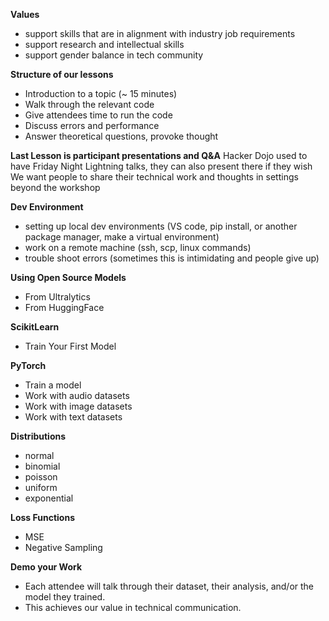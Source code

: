 **Values**
- support skills that are in alignment with industry job requirements
- support research and intellectual skills
- support gender balance in tech community

**Structure of our lessons** 
- Introduction to a topic (~ 15 minutes) 
- Walk through the relevant code
- Give attendees time to run the code
- Discuss errors and performance
- Answer theoretical questions, provoke thought

**Last Lesson is participant presentations and Q&A** 
Hacker Dojo used to have Friday Night Lightning talks, they can also present there if they wish
We want people to share their technical work and thoughts in settings beyond the workshop 



**Dev Environment**
- setting up local dev environments (VS code, pip install, or another package manager, make a virtual environment)
- work on a remote machine (ssh, scp, linux commands)
- trouble shoot errors (sometimes this is intimidating and people give up)

**Using Open Source Models**
- From Ultralytics
- From HuggingFace

**ScikitLearn**
- Train Your First Model

**PyTorch**
- Train a model
- Work with audio datasets
- Work with image datasets
- Work with text datasets

**Distributions**
- normal
- binomial
- poisson
- uniform
- exponential

**Loss Functions**
- MSE
- Negative Sampling

**Demo your Work** 
- Each attendee will talk through their dataset, their analysis, and/or the model they trained.  
- This achieves our value in technical communication.  
